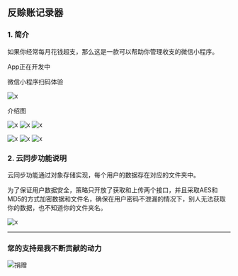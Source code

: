 ## 反赊账记录器

### 1. 简介

如果你经常每月花钱超支，那么这是一款可以帮助你管理收支的微信小程序。

App正在开发中

微信小程序扫码体验

![x](img/gh_f992a988f026_344.jpg)

介绍图

![x](img/1.jpg) ![x](img/2.jpg) ![x](img/3.jpg)

![x](img/4.jpg) ![x](img/5.jpg) ![x](img/6.jpg) 

### 2. 云同步功能说明

云同步功能通过对象存储实现，每个用户的数据存在对应的文件夹中。

为了保证用户数据安全，策略只开放了获取和上传两个接口，并且采取AES和MD5的方式加密数据和文件名，确保在用户密码不泄漏的情况下，别人无法获取你的数据，也不知道你的文件夹名。

![x](img/7.jpg) 

---

### 您的支持是我不断贡献的动力

![捐赠](https://kukela-images.oss-cn-shanghai.aliyuncs.com/globle/shoukuan.png)